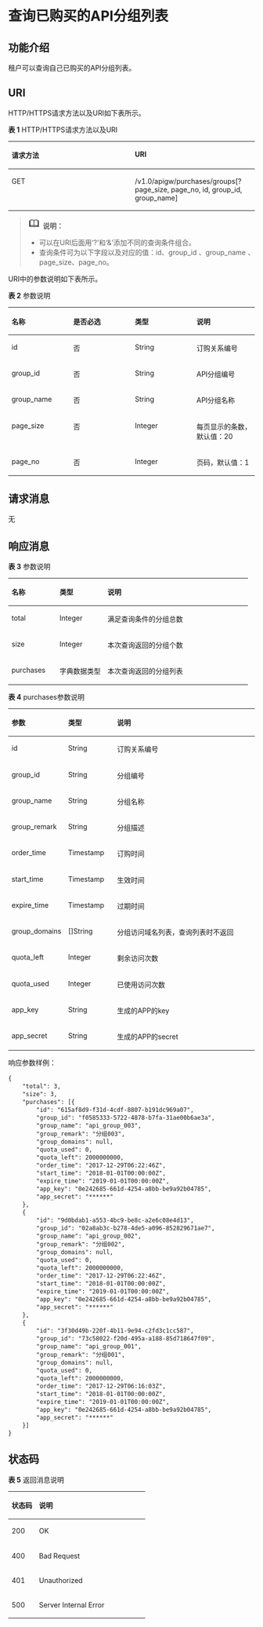# 查询已购买的API分组列表<a name="apig-zh-api-180713110"></a>

## 功能介绍<a name="section24315590"></a>

租户可以查询自己已购买的API分组列表。

## URI<a name="section17513719"></a>

HTTP/HTTPS请求方法以及URI如下表所示。

**表 1**  HTTP/HTTPS请求方法以及URI

<a name="table48054825"></a>
<table><thead align="left"><tr id="row26116789"><th class="cellrowborder" valign="top" width="50%" id="mcps1.2.3.1.1"><p id="p35085151"><a name="p35085151"></a><a name="p35085151"></a>请求方法</p>
</th>
<th class="cellrowborder" valign="top" width="50%" id="mcps1.2.3.1.2"><p id="p23325002"><a name="p23325002"></a><a name="p23325002"></a>URI</p>
</th>
</tr>
</thead>
<tbody><tr id="row10277022"><td class="cellrowborder" valign="top" width="50%" headers="mcps1.2.3.1.1 "><p id="p27132417"><a name="p27132417"></a><a name="p27132417"></a>GET</p>
</td>
<td class="cellrowborder" valign="top" width="50%" headers="mcps1.2.3.1.2 "><p id="p50242206"><a name="p50242206"></a><a name="p50242206"></a>/v1.0/apigw/purchases/groups[?page_size, page_no, id, group_id, group_name]</p>
</td>
</tr>
</tbody>
</table>

>![](public_sys-resources/icon-note.gif) **说明：**   
>-   可以在URI后面用‘?’和‘&’添加不同的查询条件组合。  
>-   查询条件可为以下字段以及对应的值：id、group\_id 、group\_name 、page\_size、page\_no。  

URI中的参数说明如下表所示。

**表 2**  参数说明

<a name="table3383718"></a>
<table><thead align="left"><tr id="row57199365"><th class="cellrowborder" valign="top" width="25%" id="mcps1.2.5.1.1"><p id="p2637004"><a name="p2637004"></a><a name="p2637004"></a>名称</p>
</th>
<th class="cellrowborder" valign="top" width="25%" id="mcps1.2.5.1.2"><p id="p12270800"><a name="p12270800"></a><a name="p12270800"></a>是否必选</p>
</th>
<th class="cellrowborder" valign="top" width="25%" id="mcps1.2.5.1.3"><p id="p54410744"><a name="p54410744"></a><a name="p54410744"></a>类型</p>
</th>
<th class="cellrowborder" valign="top" width="25%" id="mcps1.2.5.1.4"><p id="p45194157"><a name="p45194157"></a><a name="p45194157"></a>说明</p>
</th>
</tr>
</thead>
<tbody><tr id="row36848086"><td class="cellrowborder" valign="top" width="25%" headers="mcps1.2.5.1.1 "><p id="p31904988"><a name="p31904988"></a><a name="p31904988"></a>id</p>
</td>
<td class="cellrowborder" valign="top" width="25%" headers="mcps1.2.5.1.2 "><p id="p34167206"><a name="p34167206"></a><a name="p34167206"></a>否</p>
</td>
<td class="cellrowborder" valign="top" width="25%" headers="mcps1.2.5.1.3 "><p id="p16080284"><a name="p16080284"></a><a name="p16080284"></a>String</p>
</td>
<td class="cellrowborder" valign="top" width="25%" headers="mcps1.2.5.1.4 "><p id="p27434664"><a name="p27434664"></a><a name="p27434664"></a>订购关系编号</p>
</td>
</tr>
<tr id="row45585384"><td class="cellrowborder" valign="top" width="25%" headers="mcps1.2.5.1.1 "><p id="p1428653"><a name="p1428653"></a><a name="p1428653"></a>group_id</p>
</td>
<td class="cellrowborder" valign="top" width="25%" headers="mcps1.2.5.1.2 "><p id="p48612091"><a name="p48612091"></a><a name="p48612091"></a>否</p>
</td>
<td class="cellrowborder" valign="top" width="25%" headers="mcps1.2.5.1.3 "><p id="p45265273"><a name="p45265273"></a><a name="p45265273"></a>String</p>
</td>
<td class="cellrowborder" valign="top" width="25%" headers="mcps1.2.5.1.4 "><p id="p42608463"><a name="p42608463"></a><a name="p42608463"></a>API分组编号</p>
</td>
</tr>
<tr id="row47931851"><td class="cellrowborder" valign="top" width="25%" headers="mcps1.2.5.1.1 "><p id="p57274713"><a name="p57274713"></a><a name="p57274713"></a>group_name</p>
</td>
<td class="cellrowborder" valign="top" width="25%" headers="mcps1.2.5.1.2 "><p id="p8740180"><a name="p8740180"></a><a name="p8740180"></a>否</p>
</td>
<td class="cellrowborder" valign="top" width="25%" headers="mcps1.2.5.1.3 "><p id="p36865955"><a name="p36865955"></a><a name="p36865955"></a>String</p>
</td>
<td class="cellrowborder" valign="top" width="25%" headers="mcps1.2.5.1.4 "><p id="p33352367"><a name="p33352367"></a><a name="p33352367"></a>API分组名称</p>
</td>
</tr>
<tr id="row55921708"><td class="cellrowborder" valign="top" width="25%" headers="mcps1.2.5.1.1 "><p id="p33364523"><a name="p33364523"></a><a name="p33364523"></a>page_size</p>
</td>
<td class="cellrowborder" valign="top" width="25%" headers="mcps1.2.5.1.2 "><p id="p18171838"><a name="p18171838"></a><a name="p18171838"></a>否</p>
</td>
<td class="cellrowborder" valign="top" width="25%" headers="mcps1.2.5.1.3 "><p id="p62632782"><a name="p62632782"></a><a name="p62632782"></a>Integer</p>
</td>
<td class="cellrowborder" valign="top" width="25%" headers="mcps1.2.5.1.4 "><p id="p40090562"><a name="p40090562"></a><a name="p40090562"></a>每页显示的条数，默认值：20</p>
</td>
</tr>
<tr id="row25270741"><td class="cellrowborder" valign="top" width="25%" headers="mcps1.2.5.1.1 "><p id="p33664155"><a name="p33664155"></a><a name="p33664155"></a>page_no</p>
</td>
<td class="cellrowborder" valign="top" width="25%" headers="mcps1.2.5.1.2 "><p id="p42442041"><a name="p42442041"></a><a name="p42442041"></a>否</p>
</td>
<td class="cellrowborder" valign="top" width="25%" headers="mcps1.2.5.1.3 "><p id="p15253336"><a name="p15253336"></a><a name="p15253336"></a>Integer</p>
</td>
<td class="cellrowborder" valign="top" width="25%" headers="mcps1.2.5.1.4 "><p id="p27560736"><a name="p27560736"></a><a name="p27560736"></a>页码，默认值：1</p>
</td>
</tr>
</tbody>
</table>

## 请求消息<a name="section23405748"></a>

无

## 响应消息<a name="section16817402"></a>

**表 3**  参数说明

<a name="table15288659"></a>
<table><thead align="left"><tr id="row8923449"><th class="cellrowborder" valign="top" width="20%" id="mcps1.2.4.1.1"><p id="p51710807"><a name="p51710807"></a><a name="p51710807"></a>名称</p>
</th>
<th class="cellrowborder" valign="top" width="20%" id="mcps1.2.4.1.2"><p id="p27825849"><a name="p27825849"></a><a name="p27825849"></a>类型</p>
</th>
<th class="cellrowborder" valign="top" width="60%" id="mcps1.2.4.1.3"><p id="p39301320"><a name="p39301320"></a><a name="p39301320"></a>说明</p>
</th>
</tr>
</thead>
<tbody><tr id="row29290347"><td class="cellrowborder" valign="top" width="20%" headers="mcps1.2.4.1.1 "><p id="p23707915"><a name="p23707915"></a><a name="p23707915"></a>total</p>
</td>
<td class="cellrowborder" valign="top" width="20%" headers="mcps1.2.4.1.2 "><p id="p41292943"><a name="p41292943"></a><a name="p41292943"></a>Integer</p>
</td>
<td class="cellrowborder" valign="top" width="60%" headers="mcps1.2.4.1.3 "><p id="p56394080"><a name="p56394080"></a><a name="p56394080"></a>满足查询条件的分组总数</p>
</td>
</tr>
<tr id="row37784672"><td class="cellrowborder" valign="top" width="20%" headers="mcps1.2.4.1.1 "><p id="p40659598"><a name="p40659598"></a><a name="p40659598"></a>size</p>
</td>
<td class="cellrowborder" valign="top" width="20%" headers="mcps1.2.4.1.2 "><p id="p5093181"><a name="p5093181"></a><a name="p5093181"></a>Integer</p>
</td>
<td class="cellrowborder" valign="top" width="60%" headers="mcps1.2.4.1.3 "><p id="p9894549"><a name="p9894549"></a><a name="p9894549"></a>本次查询返回的分组个数</p>
</td>
</tr>
<tr id="row21942079"><td class="cellrowborder" valign="top" width="20%" headers="mcps1.2.4.1.1 "><p id="p32477990"><a name="p32477990"></a><a name="p32477990"></a>purchases</p>
</td>
<td class="cellrowborder" valign="top" width="20%" headers="mcps1.2.4.1.2 "><p id="p13471562"><a name="p13471562"></a><a name="p13471562"></a>字典数据类型</p>
</td>
<td class="cellrowborder" valign="top" width="60%" headers="mcps1.2.4.1.3 "><p id="p17454738"><a name="p17454738"></a><a name="p17454738"></a>本次查询返回的分组列表</p>
</td>
</tr>
</tbody>
</table>

**表 4**  purchases参数说明

<a name="table22874919"></a>
<table><thead align="left"><tr id="row35974848"><th class="cellrowborder" valign="top" width="20%" id="mcps1.2.4.1.1"><p id="p28281558"><a name="p28281558"></a><a name="p28281558"></a><strong id="b53207438"><a name="b53207438"></a><a name="b53207438"></a>参数</strong></p>
</th>
<th class="cellrowborder" valign="top" width="20%" id="mcps1.2.4.1.2"><p id="p14835218"><a name="p14835218"></a><a name="p14835218"></a><strong id="b66408105"><a name="b66408105"></a><a name="b66408105"></a>类型</strong></p>
</th>
<th class="cellrowborder" valign="top" width="60%" id="mcps1.2.4.1.3"><p id="p10347445"><a name="p10347445"></a><a name="p10347445"></a><strong id="b26018149"><a name="b26018149"></a><a name="b26018149"></a>说明</strong></p>
</th>
</tr>
</thead>
<tbody><tr id="row27095299"><td class="cellrowborder" valign="top" width="20%" headers="mcps1.2.4.1.1 "><p id="p47235577"><a name="p47235577"></a><a name="p47235577"></a>id</p>
</td>
<td class="cellrowborder" valign="top" width="20%" headers="mcps1.2.4.1.2 "><p id="p876528"><a name="p876528"></a><a name="p876528"></a>String</p>
</td>
<td class="cellrowborder" valign="top" width="60%" headers="mcps1.2.4.1.3 "><p id="p3889935"><a name="p3889935"></a><a name="p3889935"></a>订购关系编号</p>
</td>
</tr>
<tr id="row35009422"><td class="cellrowborder" valign="top" width="20%" headers="mcps1.2.4.1.1 "><p id="p17190909"><a name="p17190909"></a><a name="p17190909"></a>group_id</p>
</td>
<td class="cellrowborder" valign="top" width="20%" headers="mcps1.2.4.1.2 "><p id="p50286377"><a name="p50286377"></a><a name="p50286377"></a>String</p>
</td>
<td class="cellrowborder" valign="top" width="60%" headers="mcps1.2.4.1.3 "><p id="p46664697"><a name="p46664697"></a><a name="p46664697"></a>分组编号</p>
</td>
</tr>
<tr id="row17329090"><td class="cellrowborder" valign="top" width="20%" headers="mcps1.2.4.1.1 "><p id="p61479044"><a name="p61479044"></a><a name="p61479044"></a>group_name</p>
</td>
<td class="cellrowborder" valign="top" width="20%" headers="mcps1.2.4.1.2 "><p id="p13746654"><a name="p13746654"></a><a name="p13746654"></a>String</p>
</td>
<td class="cellrowborder" valign="top" width="60%" headers="mcps1.2.4.1.3 "><p id="p39737209"><a name="p39737209"></a><a name="p39737209"></a>分组名称</p>
</td>
</tr>
<tr id="row22090566"><td class="cellrowborder" valign="top" width="20%" headers="mcps1.2.4.1.1 "><p id="p44505445"><a name="p44505445"></a><a name="p44505445"></a>group_remark</p>
</td>
<td class="cellrowborder" valign="top" width="20%" headers="mcps1.2.4.1.2 "><p id="p48171288"><a name="p48171288"></a><a name="p48171288"></a>String</p>
</td>
<td class="cellrowborder" valign="top" width="60%" headers="mcps1.2.4.1.3 "><p id="p9560264"><a name="p9560264"></a><a name="p9560264"></a>分组描述</p>
</td>
</tr>
<tr id="row18933514"><td class="cellrowborder" valign="top" width="20%" headers="mcps1.2.4.1.1 "><p id="p57219647"><a name="p57219647"></a><a name="p57219647"></a>order_time</p>
</td>
<td class="cellrowborder" valign="top" width="20%" headers="mcps1.2.4.1.2 "><p id="p4279845"><a name="p4279845"></a><a name="p4279845"></a>Timestamp</p>
</td>
<td class="cellrowborder" valign="top" width="60%" headers="mcps1.2.4.1.3 "><p id="p11123171"><a name="p11123171"></a><a name="p11123171"></a>订购时间</p>
</td>
</tr>
<tr id="row32999683"><td class="cellrowborder" valign="top" width="20%" headers="mcps1.2.4.1.1 "><p id="p55728698"><a name="p55728698"></a><a name="p55728698"></a>start_time</p>
</td>
<td class="cellrowborder" valign="top" width="20%" headers="mcps1.2.4.1.2 "><p id="p17730652"><a name="p17730652"></a><a name="p17730652"></a>Timestamp</p>
</td>
<td class="cellrowborder" valign="top" width="60%" headers="mcps1.2.4.1.3 "><p id="p26896723"><a name="p26896723"></a><a name="p26896723"></a>生效时间</p>
</td>
</tr>
<tr id="row40743922"><td class="cellrowborder" valign="top" width="20%" headers="mcps1.2.4.1.1 "><p id="p11923395"><a name="p11923395"></a><a name="p11923395"></a>expire_time</p>
</td>
<td class="cellrowborder" valign="top" width="20%" headers="mcps1.2.4.1.2 "><p id="p26270940"><a name="p26270940"></a><a name="p26270940"></a>Timestamp</p>
</td>
<td class="cellrowborder" valign="top" width="60%" headers="mcps1.2.4.1.3 "><p id="p47571430"><a name="p47571430"></a><a name="p47571430"></a>过期时间</p>
</td>
</tr>
<tr id="row25489693"><td class="cellrowborder" valign="top" width="20%" headers="mcps1.2.4.1.1 "><p id="p51399251"><a name="p51399251"></a><a name="p51399251"></a>group_domains</p>
</td>
<td class="cellrowborder" valign="top" width="20%" headers="mcps1.2.4.1.2 "><p id="p2589773"><a name="p2589773"></a><a name="p2589773"></a>[]String</p>
</td>
<td class="cellrowborder" valign="top" width="60%" headers="mcps1.2.4.1.3 "><p id="p8445043"><a name="p8445043"></a><a name="p8445043"></a>分组访问域名列表，查询列表时不返回</p>
</td>
</tr>
<tr id="row8896531"><td class="cellrowborder" valign="top" width="20%" headers="mcps1.2.4.1.1 "><p id="p49530407"><a name="p49530407"></a><a name="p49530407"></a>quota_left</p>
</td>
<td class="cellrowborder" valign="top" width="20%" headers="mcps1.2.4.1.2 "><p id="p52540060"><a name="p52540060"></a><a name="p52540060"></a>Integer</p>
</td>
<td class="cellrowborder" valign="top" width="60%" headers="mcps1.2.4.1.3 "><p id="p27886490"><a name="p27886490"></a><a name="p27886490"></a>剩余访问次数</p>
</td>
</tr>
<tr id="row49651819"><td class="cellrowborder" valign="top" width="20%" headers="mcps1.2.4.1.1 "><p id="p62374408"><a name="p62374408"></a><a name="p62374408"></a>quota_used</p>
</td>
<td class="cellrowborder" valign="top" width="20%" headers="mcps1.2.4.1.2 "><p id="p19162306"><a name="p19162306"></a><a name="p19162306"></a>Integer</p>
</td>
<td class="cellrowborder" valign="top" width="60%" headers="mcps1.2.4.1.3 "><p id="p8642944"><a name="p8642944"></a><a name="p8642944"></a>已使用访问次数</p>
</td>
</tr>
<tr id="row10677636"><td class="cellrowborder" valign="top" width="20%" headers="mcps1.2.4.1.1 "><p id="p59582212"><a name="p59582212"></a><a name="p59582212"></a>app_key</p>
</td>
<td class="cellrowborder" valign="top" width="20%" headers="mcps1.2.4.1.2 "><p id="p61429885"><a name="p61429885"></a><a name="p61429885"></a>String</p>
</td>
<td class="cellrowborder" valign="top" width="60%" headers="mcps1.2.4.1.3 "><p id="p9764758"><a name="p9764758"></a><a name="p9764758"></a>生成的APP的key</p>
</td>
</tr>
<tr id="row20773958"><td class="cellrowborder" valign="top" width="20%" headers="mcps1.2.4.1.1 "><p id="p4969010"><a name="p4969010"></a><a name="p4969010"></a>app_secret</p>
</td>
<td class="cellrowborder" valign="top" width="20%" headers="mcps1.2.4.1.2 "><p id="p66945555"><a name="p66945555"></a><a name="p66945555"></a>String</p>
</td>
<td class="cellrowborder" valign="top" width="60%" headers="mcps1.2.4.1.3 "><p id="p53880913"><a name="p53880913"></a><a name="p53880913"></a>生成的APP的secret</p>
</td>
</tr>
</tbody>
</table>

响应参数样例：

```
{
	"total": 3,
	"size": 3,
	"purchases": [{
		"id": "615af8d9-f31d-4cdf-8807-b191dc969a07",
		"group_id": "f0585333-5722-4878-b7fa-31ae00b6ae3a",
		"group_name": "api_group_003",
		"group_remark": "分组003",
		"group_domains": null,
		"quota_used": 0,
		"quota_left": 2000000000,
		"order_time": "2017-12-29T06:22:46Z",
		"start_time": "2018-01-01T00:00:00Z",
		"expire_time": "2019-01-01T00:00:00Z",
		"app_key": "0e242685-661d-4254-a8bb-be9a92b04785",
		"app_secret": "******"
	},
	{
		"id": "9d0bdab1-a553-4bc9-be8c-a2e6c08e4d13",
		"group_id": "02a8ab3c-b278-4de5-a096-852829671ae7",
		"group_name": "api_group_002",
		"group_remark": "分组002",
		"group_domains": null,
		"quota_used": 0,
		"quota_left": 2000000000,
		"order_time": "2017-12-29T06:22:46Z",
		"start_time": "2018-01-01T00:00:00Z",
		"expire_time": "2019-01-01T00:00:00Z",
		"app_key": "0e242685-661d-4254-a8bb-be9a92b04785",
		"app_secret": "******"
	},
	{
		"id": "3f30d49b-220f-4b11-9e94-c2fd3c1cc587",
		"group_id": "73c58022-f20d-495a-a188-85d718647f09",
		"group_name": "api_group_001",
		"group_remark": "分组001",
		"group_domains": null,
		"quota_used": 0,
		"quota_left": 2000000000,
		"order_time": "2017-12-29T06:16:03Z",
		"start_time": "2018-01-01T00:00:00Z",
		"expire_time": "2019-01-01T00:00:00Z",
		"app_key": "0e242685-661d-4254-a8bb-be9a92b04785",
		"app_secret": "******"
	}]
}
```

## 状态码<a name="section9325140"></a>

**表 5**  返回消息说明

<a name="table34711240"></a>
<table><thead align="left"><tr id="row25122570"><th class="cellrowborder" valign="top" width="20%" id="mcps1.2.3.1.1"><p id="p21662275"><a name="p21662275"></a><a name="p21662275"></a>状态码</p>
</th>
<th class="cellrowborder" valign="top" width="80%" id="mcps1.2.3.1.2"><p id="p9813849"><a name="p9813849"></a><a name="p9813849"></a>说明</p>
</th>
</tr>
</thead>
<tbody><tr id="row56724275"><td class="cellrowborder" valign="top" width="20%" headers="mcps1.2.3.1.1 "><p id="p31263545"><a name="p31263545"></a><a name="p31263545"></a>200</p>
</td>
<td class="cellrowborder" valign="top" width="80%" headers="mcps1.2.3.1.2 "><p id="p49319253"><a name="p49319253"></a><a name="p49319253"></a>OK</p>
</td>
</tr>
<tr id="row41220093"><td class="cellrowborder" valign="top" width="20%" headers="mcps1.2.3.1.1 "><p id="p50493266"><a name="p50493266"></a><a name="p50493266"></a>400</p>
</td>
<td class="cellrowborder" valign="top" width="80%" headers="mcps1.2.3.1.2 "><p id="p63422768"><a name="p63422768"></a><a name="p63422768"></a>Bad Request</p>
</td>
</tr>
<tr id="row33934001"><td class="cellrowborder" valign="top" width="20%" headers="mcps1.2.3.1.1 "><p id="p64299566"><a name="p64299566"></a><a name="p64299566"></a>401</p>
</td>
<td class="cellrowborder" valign="top" width="80%" headers="mcps1.2.3.1.2 "><p id="p40882376"><a name="p40882376"></a><a name="p40882376"></a>Unauthorized</p>
</td>
</tr>
<tr id="row32397067"><td class="cellrowborder" valign="top" width="20%" headers="mcps1.2.3.1.1 "><p id="p6916762"><a name="p6916762"></a><a name="p6916762"></a>500</p>
</td>
<td class="cellrowborder" valign="top" width="80%" headers="mcps1.2.3.1.2 "><p id="p6744143"><a name="p6744143"></a><a name="p6744143"></a>Server Internal Error</p>
</td>
</tr>
</tbody>
</table>

